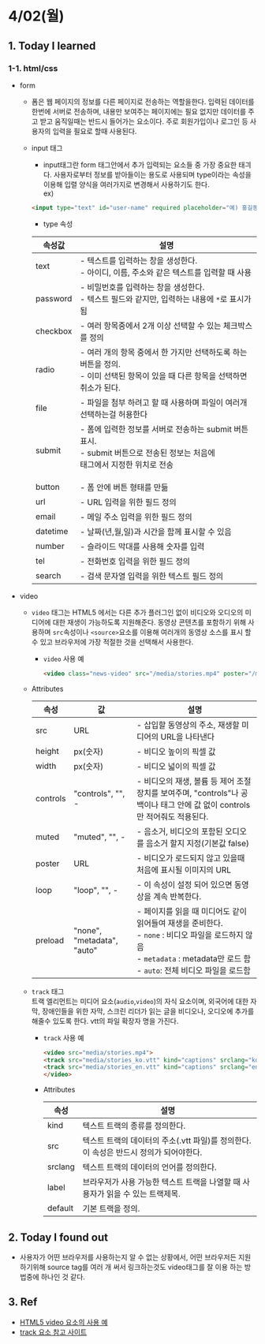 # 4/02(월)

## 1. Today I learned

### 1-1. html/css
  - form
    - 폼은 웹 페이지의 정보를 다른 페이지로 전송하는 역할을한다. 입력된 데이터를 한번에 서버로 전송하며, 내용만 보여주는 페이지에는 필요 없지만 데이터를 주고 받고 움직일때는 반드시 들어가는 요소이다. 주로 회원가입이나 로그인 등 사용자의 입력을 필요로 할때 사용된다.

    - input 태그 
      - input태그란 form 태그안에서 추가 입력되는 요소들 중 가장 중요한 태긔다. 사용자로부터 정보를 받아들이는 용도로 사용되며 type이라는 속성을 이용해 입렬 양식을 여러가지로 변경해서 사용하기도 한다.  
      ex)
      ```html
      <input type="text" id="user-name" required placeholder="예) 홍길동">
      ```

      - type 속성  

       속성값|설명
       ----- | -----
       text | - 텍스트를 입력하는 창을 생성한다.</br>- 아이디, 이름, 주소와 같은 텍스트를 입력할 때 사용
       password | - 비밀번호를 입력하는 창을 생성한다.</br>- 텍스트 필드와 같지만, 입력하는 내용에 `*`로 표시가 됨
       checkbox | - 여러 항목중에서 2개 이상 선택할 수 있는 체크박스를 정의
       radio | - 여러 개의 항목 중에서 한 가지만 선택하도록 하는 버튼을 정의.</br>- 이미 선택된 항목이 있을 때 다른 항목을 선택하면 취소가 된다.
       file | - 파일을 첨부 하려고 할 때 사용하며 파일이 여러개 선택하는걸 허용한다
       submit | - 폼에 입력한 정보를 서버로 전송하는 submit 버튼 표시.</br>- submit 버튼으로 전송된 정보는 처음에 <form>태그에서 지정한 위치로 전송
       button | - 폼 안에 버튼 형태를 만듦
       url | - URL 입력을 위한 필드 정의
       email | - 메일 주소 입력을 위한 필드 정의
       datetime | - 날짜(년,월,일)과 시간을 함께 표시할 수 있음
       number | - 슬라이드 막대를 사용해 숫자를 입력
       tel | - 전화번호 입력을 위한 필드 정의
       search | - 검색 문자열 입력을 위한 텍스트 필드 정의

  - video
    - `video` 태그는 HTML5 에서는 다른 추가 플러그인 없이 비디오와 오디오의 미디어에 대한 재생이 가능하도록 지원해준다. 동영상 콘텐츠를 포함하기 위해 사용하며 `src`속성이나 `<source>`요소를 이용해 여러개의 동영상 소스를 표시 할 수 있고 브라우저에 가장 적절한 것을 선택해서 사용한다.

      - `video` 사용 예
        ```html
        <video class="news-video" src="/media/stories.mp4" poster="/media/poster.jpg" controls preload="auto" autoplay>
        ```
    
    - Attributes

      속성 | 값 | 설명
      ----- | ----- | -----
      src | URL | - 삽입할 동영상의 주소, 재생할 미디어의 URL을 나타낸다
      height | px(숫자) | - 비디오 높이의 픽셀 값
      width | px(숫자) | - 비디오 넓이의 픽셀 값
      controls |"controls", "", - | - 비디오의 재생, 볼륨 등 제어 조절 장치를 보여주며,  "controls"나 공백이나 태그 안에 값 없이 controls만 적어줘도 적용된다.
      muted | "muted", "", -| - 음소거, 비디오의 포함된 오디오를 음소거 할지 지정(기본값 false)
      poster | URL | - 비디오가 로드되지 않고 있을때 처음에 표시될 이미지의 URL
      loop | "loop", "", - | - 이 속성이 설정 되어 있으면 동영상을 계속 반복한다.
      preload | "none", "metadata", "auto" | - 페이지를 읽을 때 미디어도 같이 읽어들여 재생을 준비한다.<br/>- `none` : 비디오 파일을 로드하지 않음<br/>- `metadata` : metadata만 로드 함<br/>- `auto`: 전체 비디오 파일을 로드함

    - `track` 태그  
      트랙 엘리먼트는 미디어 요소(`audio`,`video`)의 자식 요소이며, 외국어에 대한 자막, 장애인들을 위한 자막, 스크린 리더가 읽는 글을 비디오나, 오디오에 추가를 해줄수 있도록 한다. vtt의 파일 확장자 명을 가진다.
      
      - `track` 사용 예
        ```html
        <video src="media/stories.mp4">
        <track src="media/stories_ko.vtt" kind="captions" srclang="ko" label="korean Caption"">
        <track src="media/stories_en.vtt" kind="captions" srclang="en" label="English Caption"">
        </video>
        ```
      - Attributes

        속성|설명
        -----|-----
        kind|텍스트 트랙의 종류를 정의한다.
        src|텍스트 트랙의 데이터의 주소(.vtt 파일)를 정의한다. 이 속성은 반드시 정의가 되어야한다.
        srclang|텍스트 트랙의 데이터의 언어를 정의한다.
        label|브라우저가 사용 가능한 텍스트 트랙을 나열할 때 사용자가 읽을 수 있는 트랙제목.
        default|기본 트랙을 정의.

## 2. Today I found out
   - 사용자가 어떤 브라우저를 사용하는지 알 수 없는 상황에서, 어떤 브라우저든 지원하기위해 source tag를 여러 개 써서 링크하는것도 video태그를 잘 이용 하는 방법중에 하나인 것 같다.

## 3. Ref
   - [HTML5 video 요소의 사용 예](http://craftymind.com/factory/html5video/CanvasVideo.html)  
   - [track 요소 참고 사이트](http://html5ref.clearboth.org/html5:element:track)
